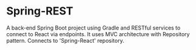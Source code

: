 # Spring-REST
A back-end Spring Boot project using Gradle and RESTful services to connect to React via endpoints. It uses MVC architecture with Repository pattern. Connects to 'Spring-React' repository.
